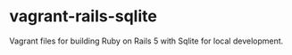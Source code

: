 # vagrant-rails-sqlite
Vagrant files for building Ruby on Rails 5 with Sqlite for local development.  
